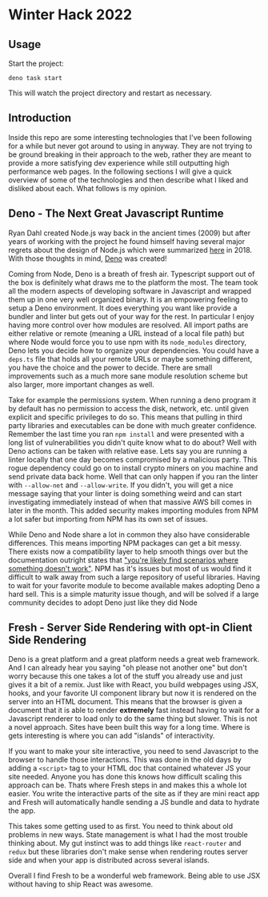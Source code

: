 # Winter Hack 2022

## Usage

Start the project:

```
deno task start
```

This will watch the project directory and restart as necessary.

## Introduction

Inside this repo are some interesting technologies that I've been following for
a while but never got around to using in anyway. They are not trying to be
ground breaking in their approach to the web, rather they are meant to provide
a more satisfying dev experience while still outputting high performance web pages.
In the following sections I will give a quick overview of some of the technologies
and then describe what I liked and disliked about each. What follows is my 
opinion.

## Deno - The Next Great Javascript Runtime

Ryan Dahl created Node.js way back in the ancient times (2009) but after years of 
working with the project he found himself having several major regrets about
the design of Node.js which were summarized [here](https://www.youtube.com/watch?v=M3BM9TB-8yA)
in 2018. With those thoughts in mind, [Deno](https://deno.land/) was created!

Coming from Node, Deno is a breath of fresh air. Typescript support out of the
box is definitely what draws me to the platform the most. The team took all
the modern aspects of developing software in Javascript and wrapped them up
in one very well organized binary. It is an empowering feeling to setup a Deno
environment. It does everything you want like provide a bundler and linter but
gets out of your way for the rest. In particular I enjoy having more control over
how modules are resolved. All import paths are either relative or remote
(meaning a URL instead of a local file path) but where Node would force you to
use npm with its `node_modules` directory, Deno lets you decide how to organize
your dependencies. You could have a `deps.ts` file that holds all your remote
URLs or maybe something different, you have the choice and the power to decide.
There are small improvements such as a much more sane module resolution scheme 
but also larger, more important changes as well.

Take for example the permissions system. When running a deno program it by
default has no permission to access the disk, network, etc. until given
explicit and specific privileges to do so. This means that pulling in third
party libraries and executables can be done with much greater confidence.
Remember the last time you ran `npm install` and were presented with a long
list of vulnerabilities you didn't quite know what to do about? Well with
Deno actions can be taken with relative ease. Lets say you are running a linter
locally that one day becomes compromised by a malicious party. This rogue 
dependency could go on to install crypto miners on you machine and send
private data back home. Well that can only happen if you ran the linter with
`--allow-net` and `--allow-write`. If you didn't, you will get a nice message
saying that your linter is doing something weird and can start investigating
immediately instead of when that massive AWS bill comes in later in the month.
This added security makes importing modules from NPM a lot safer but importing
from NPM has its own set of issues.

While Deno and Node share a lot in common they also have considerable
differences. This means importing NPM packages can get a bit messy. There exists
now a compatibility layer to help smooth things over but the documentation 
outright states that
["you're likely find scenarios where something doesn't work"](https://deno.land/manual@v1.28.3/node/npm_specifiers).
NPM has it's issues but most of us would find it difficult to walk away from
such a large repository of useful libraries. Having to wait for your favorite
module to become available makes adopting Deno a hard sell. This is a simple
maturity issue though, and will be solved if a large community decides to
adopt Deno just like they did Node

## Fresh - Server Side Rendering with opt-in Client Side Rendering

Deno is a great platform and a great platform needs a great web framework. And
I can already hear you saying "oh please not another one" but don't worry because
this one takes a lot of the stuff you already use and just gives it a bit of a
remix. Just like with React, you build webpages using JSX, hooks, and your 
favorite UI component library but now it is rendered on the server into an
HTML document. This means that the browser is given a document that it is
able to render **extremely** fast instead having to wait for a Javascript renderer
to load only to do the same thing but slower. This is not a novel approach. Sites
have been built this way for a long time. Where is gets interesting is where you
can add "islands" of interactivity.

If you want to make your site interactive, you need to send Javascript to
the browser to handle those interactions. This was done in the old days by adding
a `<script>` tag to your HTML doc that contained whatever JS your site needed.
Anyone you has done this knows how difficult scaling this approach can be.
Thats where Fresh steps in and makes this a whole lot easier. You write the
interactive parts of the site as if they are mini react app and Fresh will
automatically handle sending a JS bundle and data to hydrate the app.

This takes some getting used to as first. You need to think about old problems
in new ways. State management is what I had the most trouble thinking about.
My gut instinct was to add things like `react-router` and `redux` but these
libraries don't make sense when rendering routes server side and when your app
is distributed across several islands. 

Overall I find Fresh to be a wonderful web framework. Being able to use
JSX without having to ship React was awesome.

